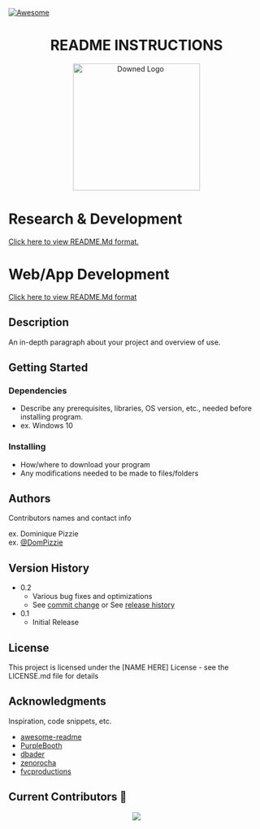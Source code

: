 
  [![Awesome](https://awesome.re/badge.svg)](https://awesome.re)

  <h1 align="center">README INSTRUCTIONS</h1>

  <p align="center">
  <a href="downedmarkdown.vercel.app">
    <img alt = "Downed Logo" width="250" src = "https://srmsigkddtesting.vercel.app/static/media/srmsigkdd.23f2521d9133f1a1056f.png">
  </a>

  # Research & Development
<a href="R&D/README.Md">Click here to view README.Md format.</a>

  # Web/App Development
<a href="WEBAPP/README.Md">Click here to view README.Md format</a>

## Description

An in-depth paragraph about your project and overview of use.

## Getting Started

### Dependencies

* Describe any prerequisites, libraries, OS version, etc., needed before installing program.
* ex. Windows 10

### Installing

* How/where to download your program
* Any modifications needed to be made to files/folders
## Authors

Contributors names and contact info

ex. Dominique Pizzie  
ex. [@DomPizzie](https://twitter.com/dompizzie)

## Version History

* 0.2
    * Various bug fixes and optimizations
    * See [commit change]() or See [release history]()
* 0.1
    * Initial Release

## License

This project is licensed under the [NAME HERE] License - see the LICENSE.md file for details

## Acknowledgments

Inspiration, code snippets, etc.
* [awesome-readme](https://github.com/matiassingers/awesome-readme)
* [PurpleBooth](https://gist.github.com/PurpleBooth/109311bb0361f32d87a2)
* [dbader](https://github.com/dbader/readme-template)
* [zenorocha](https://gist.github.com/zenorocha/4526327)
* [fvcproductions](https://gist.github.com/fvcproductions/1bfc2d4aecb01a834b46)
 ## Current Contributors 🔻
<div align="center"><a href="https://github.com/ACM-SIGKDD-SRM-KTR-STUDENT-CHAPTER/README_INSTRUCTIONS/graphs/contributors">
<img src="https://contrib.rocks/image?repo=ACM-SIGKDD-SRM-KTR-STUDENT-CHAPTER/README_INSTRUCTIONS" />
</a>
</div>
